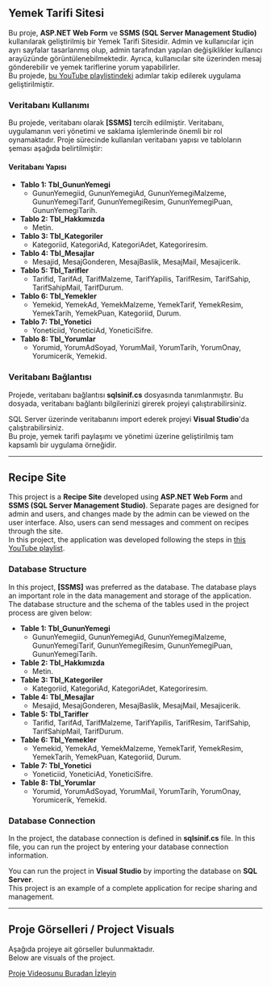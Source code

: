 ## Yemek Tarifi Sitesi

Bu proje, **ASP.NET Web Form** ve **SSMS (SQL Server Management Studio)** kullanılarak geliştirilmiş bir Yemek Tarifi Sitesidir. Admin ve kullanıcılar için ayrı sayfalar tasarlanmış olup, admin tarafından yapılan değişiklikler kullanıcı arayüzünde görüntülenebilmektedir. Ayrıca, kullanıcılar site üzerinden mesaj gönderebilir ve yemek tariflerine yorum yapabilirler.  
Bu projede, [bu YouTube playlistindeki](https://www.youtube.com/playlist?list=PLKnjBHu2xXNO3DAV2yEdLb3qewr9wBdpB) adımlar takip edilerek uygulama geliştirilmiştir.  

### Veritabanı Kullanımı

Bu projede, veritabanı olarak **[SSMS]** tercih edilmiştir. Veritabanı, uygulamanın veri yönetimi ve saklama işlemlerinde önemli bir rol oynamaktadır. Proje sürecinde kullanılan veritabanı yapısı ve tabloların şeması aşağıda belirtilmiştir:

#### Veritabanı Yapısı

- **Tablo 1: Tbl_GununYemegi**  
  - GununYemegiid, GununYemegiAd, GununYemegiMalzeme, GununYemegiTarif, GununYemegiResim, GununYemegiPuan, GununYemegiTarih.
- **Tablo 2: Tbl_Hakkımızda**  
  - Metin.
- **Tablo 3: Tbl_Kategoriler**  
  - Kategoriid, KategoriAd, KategoriAdet, Kategoriresim.
- **Tablo 4: Tbl_Mesajlar**  
  - Mesajid, MesajGonderen, MesajBaslik, MesajMail, Mesajicerik.
- **Tablo 5: Tbl_Tarifler**  
  - Tarifid, TarifAd, TarifMalzeme, TarifYapilis, TarifResim, TarifSahip, TarifSahipMail, TarifDurum.
- **Tablo 6: Tbl_Yemekler**  
  - Yemekid, YemekAd, YemekMalzeme, YemekTarif, YemekResim, YemekTarih, YemekPuan, Kategoriid, Durum.
- **Tablo 7: Tbl_Yonetici**  
  - Yoneticiid, YoneticiAd, YoneticiSifre.
- **Tablo 8: Tbl_Yorumlar**  
  - Yorumid, YorumAdSoyad, YorumMail, YorumTarih, YorumOnay, Yorumicerik, Yemekid.

### Veritabanı Bağlantısı

Projede, veritabanı bağlantısı **sqlsinif.cs** dosyasında tanımlanmıştır. Bu dosyada, veritabanı bağlantı bilgilerinizi girerek projeyi çalıştırabilirsiniz.

SQL Server üzerinde veritabanını import ederek projeyi **Visual Studio**'da çalıştırabilirsiniz.  
Bu proje, yemek tarifi paylaşımı ve yönetimi üzerine geliştirilmiş tam kapsamlı bir uygulama örneğidir.

---

## Recipe Site

This project is a **Recipe Site** developed using **ASP.NET Web Form** and **SSMS (SQL Server Management Studio)**. Separate pages are designed for admin and users, and changes made by the admin can be viewed on the user interface. Also, users can send messages and comment on recipes through the site.  
In this project, the application was developed following the steps in [this YouTube playlist](https://www.youtube.com/playlist?list=PLKnjBHu2xXNO3DAV2yEdLb3qewr9wBdpB).  

### Database Structure

In this project, **[SSMS]** was preferred as the database. The database plays an important role in the data management and storage of the application. The database structure and the schema of the tables used in the project process are given below:

- **Table 1: Tbl_GununYemegi**  
  - GununYemegiid, GununYemegiAd, GununYemegiMalzeme, GununYemegiTarif, GununYemegiResim, GununYemegiPuan, GununYemegiTarih.
- **Table 2: Tbl_Hakkımızda**  
  - Metin.
- **Table 3: Tbl_Kategoriler**  
  - Kategoriid, KategoriAd, KategoriAdet, Kategoriresim.
- **Table 4: Tbl_Mesajlar**  
  - Mesajid, MesajGonderen, MesajBaslik, MesajMail, Mesajicerik.
- **Table 5: Tbl_Tarifler**  
  - Tarifid, TarifAd, TarifMalzeme, TarifYapilis, TarifResim, TarifSahip, TarifSahipMail, TarifDurum.
- **Table 6: Tbl_Yemekler**  
  - Yemekid, YemekAd, YemekMalzeme, YemekTarif, YemekResim, YemekTarih, YemekPuan, Kategoriid, Durum.
- **Table 7: Tbl_Yonetici**  
  - Yoneticiid, YoneticiAd, YoneticiSifre.
- **Table 8: Tbl_Yorumlar**  
  - Yorumid, YorumAdSoyad, YorumMail, YorumTarih, YorumOnay, Yorumicerik, Yemekid.

### Database Connection

In the project, the database connection is defined in **sqlsinif.cs** file. In this file, you can run the project by entering your database connection information.

You can run the project in **Visual Studio** by importing the database on **SQL Server**.  
This project is an example of a complete application for recipe sharing and management.

---

## Proje Görselleri / Project Visuals

Aşağıda projeye ait görseller bulunmaktadır.  
Below are visuals of the project.


[Proje Videosunu Buradan İzleyin](https://github.com/NurSedaNur/YemekTarifiSite/blob/master/YemekSitesi/admin.mp4)
